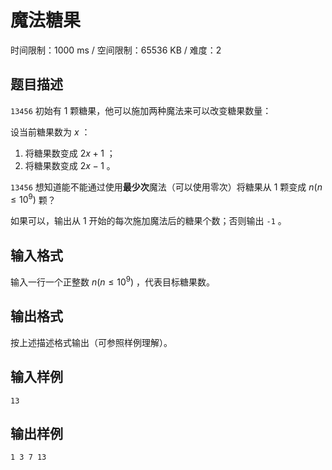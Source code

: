 # 魔法糖果

时间限制：1000 ms / 空间限制：65536 KB / 难度：2

## 题目描述

 `13456` 初始有 $1$ 颗糖果，他可以施加两种魔法来可以改变糖果数量：

设当前糖果数为 $x$ ：

1. 将糖果数变成 $2x+1$ ；
2. 将糖果数变成 $2x-1$ 。

`13456` 想知道能不能通过使用**最少次**魔法（可以使用零次）将糖果从 $1$ 颗变成 $n(n\le 10^9)$ 颗？

如果可以，输出从 $1$ 开始的每次施加魔法后的糖果个数；否则输出 `-1` 。

## 输入格式

输入一行一个正整数 $n(n\le 10^9)$ ，代表目标糖果数。

## 输出格式

按上述描述格式输出（可参照样例理解）。

## 输入样例

    13

## 输出样例

    1 3 7 13
